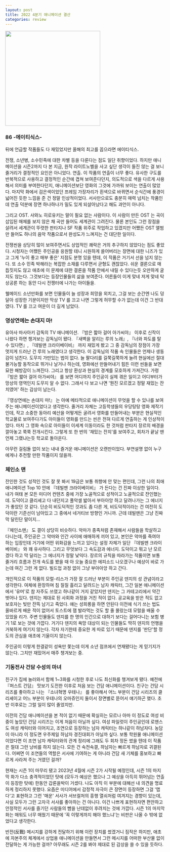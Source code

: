 ```yaml
---
layout: post
title: 2022 4분기 애니메이션 결산
categories: review
---
```


<img src="{{ site.baseurl }}/thumbnails/230125_movies/86.jpeg" width="300" />

### 86 -에이티식스-

뒤에 언급할 작품들도 다 재밌었지만 올해의 최고를 꼽으라면 에이티식스.

전쟁, 소년병, 소수민족에 대한 차별 등을 다룬다는 점도 일단 취향이었다. 하지만 애니메이션을 시즌2까지 다 본 지금, 원작 라이트노벨을 사고 싶단 생각이 들진 않는 걸 보니 줄거리가 결정적인 요인은 아니었다. 연출. 이 작품의 연출이 너무 좋다. 유사한 구도를 반복적으로 사용하고 결정적인 순간에 겹쳐 보여준다던지, 의도적으로 색을 다르게 사용해서 의미를 부여한다던지, 애니메이션보단 영화의 그것에 가까워 보이는 연출이 많았다. 마지막 화에서 검은색이었던 프레임 가장자리가 흰색으로 바뀌면서 순식간에 풍경이 넓어진 듯한 느낌을 준 건 정말 인상적이었다. 서사만으로도 충분히 매력 넘치는 작품인데 연출 덕분에 장면 하나하나가 밀도 있게 되살아났다고 해도 과언이 아니다.   

그리고 OST. 사와노 히로유키는 말이 필요 없는 사람이다. 이 사람이 만든 OST 는 곡이 삽입된 매체를 보지 않은 채 곡만 들어도 세계관이 그려진다. 물론 본인도 그런 장점을 살려서 세계관이 뚜렷한 판타지나 SF 작품 위주로 작업하고 있겠지만 어쨌든 OST 앨범만 들어도 하나의 음악 작품으로서 완성도가 느껴지는 건 대단한 일이다. 

전쟁씬을 상당히 많이 보여주면서도 상업적인 쾌락은 거의 추구하지 않았다는 점도 좋았다. 시청자는 어쨌든 주인공을 응원할 테니 시원하게 쓸어버리는 장면에 대한 니즈가 있고 그게 '누이 좋고 매부 좋은' 지점도 분명 있을 텐데, 이 작품은 거기서 선을 넘지 않는다. 또 소수 민족 박해라는 복잡한 소재를 다루면서 균형도 괜찮았다. 쉬운 결론으로 매듭짓지도 않고 애초에 이 문제에 대한 결론을 작품 안에서 내릴 수 있다는듯 오만하게 굴지도 않는다. 그것보다는 등장인물들의 삶을 보여준다. 어른들이 이게 맞네 저게 맞네 탁상공론 하는 동안 다시 전쟁터에 나가는 아이들을. 

웰메이드 소년만화를 보면 인물들이 늘 성장과 희망을 외치고, 그걸 보는 순간엔 나도 덩달아 성장한 기분이지만 막상 TV 를 끄고 나면 그렇게 허무할 수가 없는데 이건 그 반대였다. TV 를 끄고 여운이 더 길게 남았다. 

### 영상연에는 손대지 마!

유아사 마사아키 감독의 TV 애니메이션. 『밤은 짧아 걸어 아가씨야』 이후로 신작이 나왔다 하면 챙겨보는 감독님이 됐다. 『새벽을 알리는 루의 노래』, 『너와 파도를 탈 수 있다면』, 『데빌맨 크라이베이비』 까지 재밌게 봤고 그 중 감독님의 장점이 가장 멋지게 드러난 건 루의 노래였다고 생각한다. 이 감독님의 작품 속 인물들은 언제나 생동감이 넘친다. 도무지 가만있는 법이 없다. 늘 팔다리를 길쭉길쭉하게 늘려 현실에선 절대 불가능할 동작으로 뛰거나 날거나 하는데, 영화에선 만들어내기 힘든 이런 씬들을 보면 묘한 해방감이 느껴진다. 그리고 항상 환상과 현실의 경계를 모호하게 가져간다. 가령 『밤은 짧아 걸어 아가씨야』 를 보면 어디까지 주인공이 실제 겪은 일이고 어디부터가 망상의 영역인지 도무지 알 수 없다. 그래서 다 보고 나면 '뭔진 모르겠고 정말 재밌는 잔치였어' 하는 감상이 남는다.

『영상연에는 손대지 마!』 는 아예 메타적으로 애니메이션이 무엇을 할 수 있나를 보여주는 애니메이션이었다고 생각한다. 줄거리 자체는 고등학생들의 우당탕탕 영화 제작기인데, 작고 소중한 동아리 예산을 어떻게든 굴려서 영화를 만들어내는 부분은 현실적인 학교물로 보여주다가도 아이들이 영화를 만드는 씬은 전혀 다르게 연출하는 게 인상적이었다. 마치 그 영화 속으로 아이들이 이세계 이동이라도 한 것처럼 판타지 장르의 배경을 깔아놓고 쭉쭉 전개시킨다. 그렇게 또 한 번의 '재밌는 잔치'를 보여주고, 회차가 끝날 땐 언제 그랬냐는듯 학교로 돌아온다. 

아무런 걸림돌 없이 보는 내내 즐거운 애니메이션은 오랜만이었다. 부연설명 없이 누구에게나 추천할 만한 작품이지 않을까.
 
### 체인소 맨

잔인한 것도 성적인 것도 잘 못 봐서 19금은 보통 취향에 안 맞는 편인데, 그런 나의 최애 애니메이션 Top 10 안에 『데빌맨 크라이베이비』 가 든다는 건 진짜 이상한 일이다. 내가 여태 본 모든 미디어 컨텐츠 중에 가장 노골적으로 성적이고 노골적으로 잔인했는데. 도덕이고 클리셰고 다 내던지고 풀악셀 밟아서 부아아앙 하고 달려나가는 그 에너지가 좋았던 것 같다. 단순히 비도덕적인 것과도 좀 다른 게, 비도덕적이라는 건 여전히 도덕이란 기준선이 남아있고 그 중에서 네거티브 방향인 거니까. 근데 데빌맨은 그냥 진짜 막 달린단 말이지... 

『체인소맨』 도 결이 상당히 비슷하다. 악마가 종족처럼 존재해서 사람들을 학살하고 다니는데, 주인공은 그 악마와 인간 사이에 애매하게 끼어 있고, 본인은 악마를 죽여야 하는 입장인데 거기에 어떤 위화감을 느끼고 있다는 설정 자체가 일단 『데빌맨 크라이베이비』 와 꽤 유사하다. 그리고 무엇보다 그 속도감과 에너지. 도덕이고 뭐고 난 모르겠다 하고 막 달리는 그 에너지가 정말 낯익다. 장르의 규칙을 따라가는 작품이면 보통 줄거리 흐름과 전개 속도를 봤을 때 아 오늘 중요한 에피소드 나오겠구나 예상이 바로 가는데 여긴 그런 게 없다. 빌드업 과정 없이 그냥 부아아앙 하고 간다. 

개인적으로 이 작품의 모럴-리스가 가장 잘 드러난 부분이 주인공 덴지의 성 관념이라고 생각한다. 여체에 환장하며 침 질질 흘리고 달려드는 남자 캐릭터, 그간 일본 애니메이션에서 '유머'로 참 자주도 쓰였고 하나같이 거지 같았지만 덴지는 그 카테고리에서 약간 벗어나 있다. 덴지는 제대로 된 사회화 과정을 거친 적이 없다. 공교육을 받은 적도 없고 보호자는 빚만 잔뜩 남기고 죽었다. 얘는 성희롱을 하면 안된다 이전에 식기 쓰는 법도 올바르게 배운 적이 없어서 토스트에 잼 발라먹는 것도 할 줄 몰랐는데 모럴을 배울 수 있었을 리가. 주변 인물들도 덴지를 한 명의 인간으로 대하기 보다는 걸어다니는 보험 병기 1로 보는 것에 가깝다. 거기다 덴지의 욕망 대상이 되는 인물들도 딱히 덴지의 언행을 거북하게 여기지 않는다. 각자 자기한테 중요한 게 따로 있기 때문에 덴지를 '판단'할 정도의 관심을 애초에 기울이지 않는다.

주인공이 이렇게 한결같이 성욕만 쫓는데 이게 소년 점프에서 연재됐다는 게 믿기지가 않는다. 그치만 재밌어서 매주 챙겨보는 중. 

### 기동전사 건담 수성의 마녀

친구가 집에 놀러와서 함께 1~3화를 시청한 후로 나도 최신화를 챙겨보게 됐다. 예전에 『퍼스트 건담』 맛보기 도전한 이후로 처음 보는 건담 애니메이션이다. 친구는 건담 시리즈를 좋아하고 나는 『소녀혁명 우테나』 를 좋아해서 어느 부분이 건담 시리즈의 클리셰이고 어느 부분이 우테나의 오마쥬인지 둘이서 장면별로 뜯어서 얘기하곤 했다. 초반 이후로는 그럴 일이 많이 줄었지만.

이전의 건담 애니메이션을 본 적이 없기 때문에 확실히는 모르나 아마 이 정도로 여성 비중이 높았던 건담 시리즈는 이게 처음이 아닐까 싶다. 여성 파일럿이 주인공인데 로맨스도 여성 캐릭터와 이어지고, 조연으로 등장하는 남자 캐릭터는 하나같이 하남자다. 농담이 아니라 이 정도면 우주제일 하남자 경진대회가 아닐까 싶다. 보통 학원물 애니메이션 이었다면 이 조연 남자 캐릭터와의 관계 정리에 그래도 두 회차 정돈 썼을 텐데 이 작품은 절대 그런 낭비를 하지 않는다. 모든 건 속전속결, 하남자는 빠르게 하남자로 귀결된다. 어쩌면 이 조연들의 역할은 서사에 기여하는 게 아니라 건담 새 기체를 홍보하고 빠르게 사라져 주는 거였던 걸까? 

현재는 시즌 1이 마무리 됐고 2023년 4월에 시즌 2가 시작될 예정인데, 시즌 1의 마지막 화가 다소 충격적이었던 탓에 (모두가 예상은 했으나 그 예상을 아득히 뛰어넘는 연출이 등장한 탓에) 한동안 갑론을박이 거셌다. 나도 아직 이 부분에 대해선 내 의견을 명료하게 정리하지 못했다. 요즘은 미디어에서 감정적 자극이 큰 장면이 등장하면 그걸 '맵다'고 표현하고 그런 '매운' 서사가 서브컬처의 흥행 열쇠처럼 여겨지는 경향이 있는데, 사실 모두가 그런 고자극 서사를 좋아하는 건 아니다. 이건 나쁘게 표현하자면 편안하고 안정적인 서사를 즐기던 사람들의 뺨을 난데없이 후려치는 것에 가깝다. 시즌 1의 마지막 화는 매워도 너무 매웠기 때문에 '꼭 이렇게까지 해야 했느냐'는 비판은 나올 수 밖에 없었다고 생각한다.

반전(反戰) 메시지를 강하게 전달하기 위해 이런 장치를 썼겠거니 짐작은 하지만, 애초에 자본주의 체계에서 상업용 애니메이션을 만들면서 그런 메시지를 어떠한 부산물 없이 전달하는 게 가능한 걸까? 아무래도 시즌 2를 봐야 제대로 된 감상을 쓸 수 있을 듯하다.  
 
